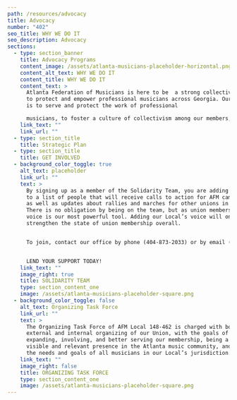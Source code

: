 ```yaml
---
path: /resources/advocacy
title: Advocacy
number: "402"
seo_title: WHY WE DO IT
seo_description: Advocacy
sections:
  - type: section_banner
    title: Advocacy Programs
    content_image: /assets/atlanta-musicians-placeholder-horizontal.png
    content_alt_text: WHY WE DO IT
    content_title: WHY WE DO IT
    content_text: >
      Atlanta Federation of Musicians is here to be  a strong collective voice
      to protect and empower professional musicians across Georgia. Our mission
      is to serve and protect the work of professional

      musicians, to foster a culture of collectivism among our members, and to use our voice to advance the interests and needs of professional musicianship and unionism within the community.
    link_text: ""
    link_url: ""
  - type: section_title
    title: Strategic Plan
  - type: section_title
    title: GET INVOLVED
  - background_color_toggle: true
    alt_text: placeholder
    link_url: ""
    text: >
      By signing up as a member of the Solidarity Team, you are adding your name
      to a list of people that will receive calls to action for AFM campaigns,
      as well as updates about rallies and marches for other unions in need.
      There is no obligation by being on the team, but as union members, our
      voice is our most powerful tool. Adding our Local’s voice will only
      strengthen the state of union membership overall.


      To join, contact our office by phone (404-873-2033) or by email (office@atlantamusicians.com). This is an all-volunteer team meant to stand with many of the unions who have regularly marched in solidarity with the AFM across the country and here in Atlanta in our times of need.


      LEND YOUR SUPPORT TODAY!
    link_text: ""
    image_right: true
    title: SOLIDARITY TEAM
    type: section_content_one
    image: /assets/atlanta-musicians-placeholder-square.png
  - background_color_toggle: false
    alt_text: Organizing Task Force
    link_url: ""
    text: >
      The Organizing Task Force of AFM Local 148-462 is charged with both
      external and internal organizing of our Union, with the goals of
      expanding, involving, and better serving our membership, being a more
      visible and relevant presence in the Atlanta music community, and serving
      the needs and goals of all musicians in our Local’s jurisdiction.
    link_text: ""
    image_right: false
    title: ORGANIZING TASK FORCE
    type: section_content_one
    image: /assets/atlanta-musicians-placeholder-square.png
---
```


